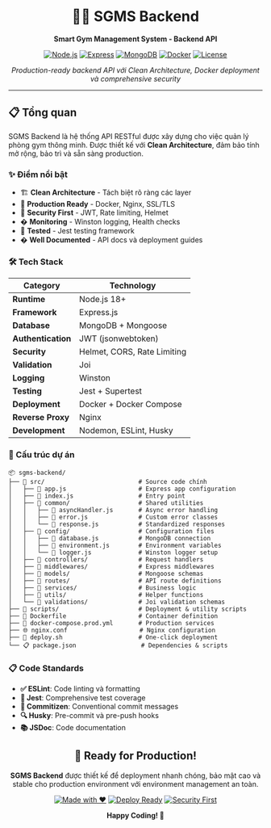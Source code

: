 <div align="center">

# 🏋️‍♂️ SGMS Backend

**Smart Gym Management System - Backend API**

[![Node.js](https://img.shields.io/badge/Node.js-v18+-green.svg)](https://nodejs.org/)
[![Express](https://img.shields.io/badge/Express-v4.18-blue.svg)](https://expressjs.com/)
[![MongoDB](https://img.shields.io/badge/MongoDB-v6+-darkgreen.svg)](https://www.mongodb.com/)
[![Docker](https://img.shields.io/badge/Docker-Ready-blue.svg)](https://www.docker.com/)
[![License](https://img.shields.io/badge/License-ISC-yellow.svg)](LICENSE)

_Production-ready backend API với Clean Architecture, Docker deployment và comprehensive security_

</div>

---

## 📋 Tổng quan

SGMS Backend là hệ thống API RESTful được xây dựng cho việc quản lý phòng gym thông minh. Được thiết kế với **Clean Architecture**, đảm bảo tính mở rộng, bảo trì và sẵn sàng production.

### ✨ Điểm nổi bật

- 🏗️ **Clean Architecture** - Tách biệt rõ ràng các layer
- 🚀 **Production Ready** - Docker, Nginx, SSL/TLS
- 🔐 **Security First** - JWT, Rate limiting, Helmet
- � **Monitoring** - Winston logging, Health checks
- 🧪 **Tested** - Jest testing framework
- � **Well Documented** - API docs và deployment guides

### 🛠️ Tech Stack

| Category           | Technology                  |
| ------------------ | --------------------------- |
| **Runtime**        | Node.js 18+                 |
| **Framework**      | Express.js                  |
| **Database**       | MongoDB + Mongoose          |
| **Authentication** | JWT (jsonwebtoken)          |
| **Security**       | Helmet, CORS, Rate Limiting |
| **Validation**     | Joi                         |
| **Logging**        | Winston                     |
| **Testing**        | Jest + Supertest            |
| **Deployment**     | Docker + Docker Compose     |
| **Reverse Proxy**  | Nginx                       |
| **Development**    | Nodemon, ESLint, Husky      |

### 📂 Cấu trúc dự án

```
📦 sgms-backend/
├── 📁 src/                          # Source code chính
│   ├── 📄 app.js                    # Express app configuration
│   ├── 📄 index.js                  # Entry point
│   ├── 📁 common/                   # Shared utilities
│   │   ├── 📄 asyncHandler.js       # Async error handling
│   │   ├── 📄 error.js              # Custom error classes
│   │   └── 📄 response.js           # Standardized responses
│   ├── 📁 config/                   # Configuration files
│   │   ├── 📄 database.js           # MongoDB connection
│   │   ├── 📄 environment.js        # Environment variables
│   │   └── 📄 logger.js             # Winston logger setup
│   ├── 📁 controllers/              # Request handlers
│   ├── 📁 middlewares/              # Express middlewares
│   ├── 📁 models/                   # Mongoose schemas
│   ├── 📁 routes/                   # API route definitions
│   ├── 📁 services/                 # Business logic
│   ├── 📁 utils/                    # Helper functions
│   └── 📁 validations/              # Joi validation schemas
├── 📁 scripts/                      # Deployment & utility scripts
├── 🐳 Dockerfile                    # Container definition
├── 🐳 docker-compose.prod.yml       # Production services
├── 🌐 nginx.conf                    # Nginx configuration
├── 🚀 deploy.sh                     # One-click deployment
└── 📋 package.json                  # Dependencies & scripts
```

### 📋 Code Standards

- **✅ ESLint**: Code linting và formatting
- **🧪 Jest**: Comprehensive test coverage
- **📝 Commitizen**: Conventional commit messages
- **🔍 Husky**: Pre-commit và pre-push hooks
- **📚 JSDoc**: Code documentation

<div align="center">

## 🎯 Ready for Production!

**SGMS Backend** được thiết kế để deployment nhanh chóng, bảo mật cao và stable cho production environment với environment management an toàn.

[![Made with ❤️](https://img.shields.io/badge/Made%20with-❤️-red.svg)](https://github.com/SGMS-2025/sgms-backend)
[![Deploy Ready](https://img.shields.io/badge/Deploy-Ready-brightgreen.svg)](https://github.com/SGMS-2025/sgms-backend)
[![Security First](https://img.shields.io/badge/Security-First-blue.svg)](https://github.com/SGMS-2025/sgms-backend)

**Happy Coding! 🚀**

</div>
